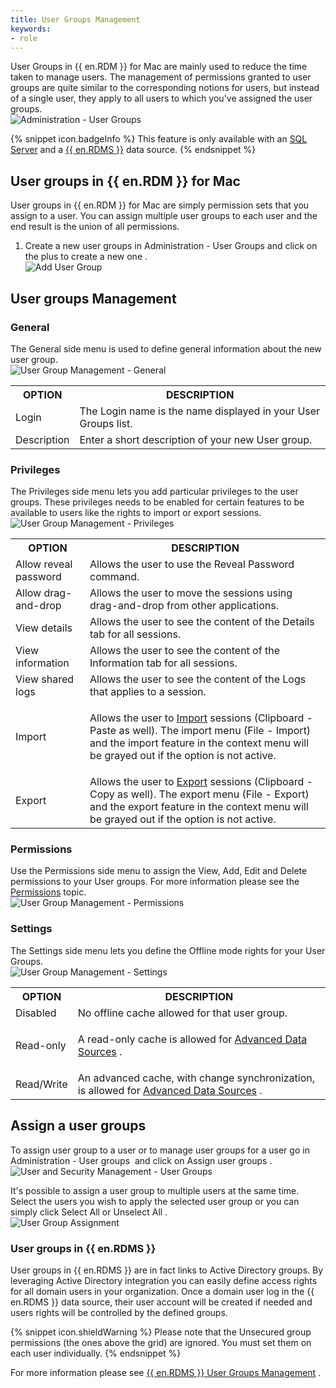 ```yaml
---
title: User Groups Management
keywords:
- role
---
```

User Groups in {{ en.RDM }} for Mac are mainly used to reduce the time taken to manage users. The management of permissions granted to user groups are quite similar to the corresponding notions for users, but instead of a single user, they apply to all users to which you&apos;ve assigned the user groups.  
![Administration - User Groups](/img/en/rdm/mac/clip10396.png) 

{% snippet icon.badgeInfo %} 
This feature is only available with an [SQL Server](/rdm/mac/data-sources/data-sources-types/advanced-data-sources/microsoft-sql-server/) and a [{{ en.RDMS }}](/rdm/mac/data-sources/data-sources-types/advanced-data-sources/server/) data source. 
{% endsnippet %}
 
## User groups in {{ en.RDM }} for Mac 

User groups in {{ en.RDM }} for Mac are simply permission sets that you assign to a user. You can assign multiple user groups to each user and the end result is the union of all permissions.  

1. Create a new user groups in Administration - User Groups and click on the plus to create a new one .  
![Add User Group](/img/en/rdm/mac/clip10397.png) 

## User groups Management 

### General 

The General side menu is used to define general information about the new user group.  
![User Group Management - General](/img/en/rdm/mac/clip10398.png) 

<table>
	<tr>
		<th>
OPTION 
		</th>
		<th>
DESCRIPTION 
		</th>
	</tr>
	<tr>
		<td>
Login 
		</td>
		<td>
The Login name is the name displayed in your User Groups list. 
		</td>
	</tr>
	<tr>
		<td>
Description 
		</td>
		<td>
Enter a short description of your new User group. 
		</td>
	</tr>
</table>

### Privileges 

The Privileges side menu lets you add particular privileges to the user groups. These privileges needs to be enabled for certain features to be available to users like the rights to import or export sessions.  
![User Group Management - Privileges](/img/en/rdm/mac/clip10399.png) 

<table>
	<tr>
		<th>
OPTION 
		</th>
		<th>
DESCRIPTION 
		</th>
	</tr>
	<tr>
		<td>
Allow reveal password 
		</td>
		<td>
Allows the user to use the Reveal Password command. 
		</td>
	</tr>
	<tr>
		<td>
Allow drag-and-drop 
		</td>
		<td>
Allows the user to move the sessions using drag-and-drop from other applications. 
		</td>
	</tr>
	<tr>
		<td>
View details 
		</td>
		<td>
Allows the user to see the content of the Details tab for all sessions. 
		</td>
	</tr>
	<tr>
		<td>
View information 
		</td>
		<td>
Allows the user to see the content of the Information tab for all sessions. 
		</td>
	</tr>
	<tr>
		<td>
View shared logs 
		</td>
		<td>
Allows the user to see the content of the Logs that applies to a session. 
		</td>
	</tr>
	<tr>
		<td>
Import 
		</td>
		<td>

Allows the user to [Import](/rdm/mac/commands/file/import/overview/) sessions (Clipboard - Paste as well). 
The import menu (File - Import) and the import feature in the context menu will be grayed out if the option is not active. 
		</td>
	</tr>
	<tr>
		<td>
Export 
		</td>
		<td>
Allows the user to [Export](/rdm/mac/commands/file/export/overview/) sessions (Clipboard - Copy as well). 
The export menu (File - Export) and the export feature in the context menu will be grayed out if the option is not active. 
		</td>
	</tr>
</table>

### Permissions 

Use the Permissions side menu to assign the View, Add, Edit and Delete permissions to your User groups. For more information please see the [Permissions](Administration_Permissions) topic.  
![User Group Management - Permissions](/img/en/rdm/mac/clip10400.png) 

### Settings 

The Settings side menu lets you define the Offline mode rights for your User Groups.  
![User Group Management - Settings](/img/en/rdm/mac/clip10403.png) 

<table>
	<tr>
		<th>
OPTION 
		</th>
		<th>
DESCRIPTION 
		</th>
	</tr>
	<tr>
		<td>
Disabled 
		</td>
		<td>
No offline cache allowed for that user group. 
		</td>
	</tr>
	<tr>
		<td>
Read-only 
		</td>
		<td>

A read-only cache is allowed for [Advanced Data Sources](/rdm/mac/data-sources/data-sources-types/advanced-data-sources/) . 
		</td>
	</tr>
	<tr>
		<td>
Read/Write 
		</td>
		<td>
An advanced cache, with change synchronization, is allowed for [Advanced Data Sources](/rdm/mac/data-sources/data-sources-types/advanced-data-sources/) . 
		</td>
	</tr>
</table>

## Assign a user groups 

To assign user group to a user or to manage user groups for a user go in Administration - User groups &#160;and click on Assign user groups .  
![User and Security Management - User Groups](/img/en/rdm/mac/clip10404.png) 

It&apos;s possible to assign a user group to multiple users at the same time. Select the users you wish to apply the selected user group or you can simply click Select All or Unselect All .  
![User Group Assignment](/img/en/rdm/mac/clip10405.png) 

### User groups in {{ en.RDMS }} 

User groups in {{ en.RDMS }} are in fact links to Active Directory groups. By leveraging Active Directory integration you can easily define access rights for all domain users in your organization. Once a domain user log in the {{ en.RDMS }} data source, their user account will be created if needed and users rights will be controlled by the defined groups.  

{% snippet icon.shieldWarning %} 
Please note that the Unsecured group permissions (the ones above the grid) are ignored. You must set them on each user individually. 
{% endsnippet %}
 
For more information please see [{{ en.RDMS }} User Groups Management](/server/web-interface/administration/security-management/user-groups/) . 

